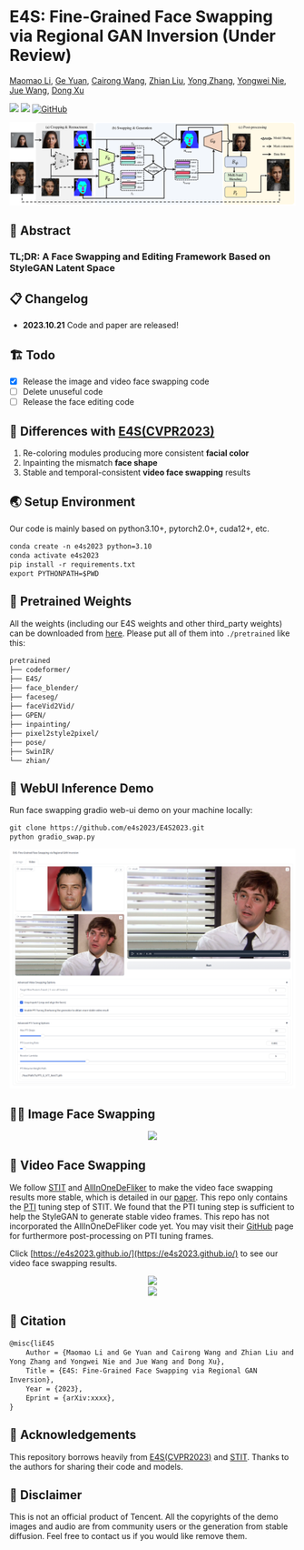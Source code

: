 # E4S: Fine-Grained Face Swapping via Regional GAN Inversion (Under Review)

[Maomao Li](https://scholar.google.com/citations?user=ym_t6QYAAAAJ&hl=en&oi=ao), 
[Ge Yuan](https://ygtxr1997.github.io/), 
[Cairong Wang](), 
[Zhian Liu](), 
[Yong Zhang](https://yzhang2016.github.io/), 
[Yongwei Nie](https://nieyongwei.net/), 
[Jue Wang](https://juewang725.github.io/), 
[Dong Xu](https://scholar.google.com/citations?user=7Hdu5k4AAAAJ&hl=en&oi=ao)


<a href='https://arxiv.org/abs/xxxx.xxxx'><img src='https://img.shields.io/badge/ArXiv-2303.09535-red'></a> 
<a href='https://e4s2023.github.io/'><img src='https://img.shields.io/badge/Project-Page-Green'></a>
[![GitHub](https://img.shields.io/github/stars/e4s2023/E4S2023?style=social)](https://github.com/e4s2023/E4S2023)


<div align="center">
    <img src='assets/img/fig_method.png'/>
</div>

## 🦴 Abstract

### TL;DR: A Face Swapping and Editing Framework Based on StyleGAN Latent Space


## 📋 Changelog

- **2023.10.21** Code and paper are released!

## 🏗️ Todo

- [x] Release the image and video face swapping code
- [ ] Delete unuseful code
- [ ] Release the face editing code

## 🚀 Differences with [E4S(CVPR2023)](https://github.com/e4s2022/e4s)

1. Re-coloring modules producing more consistent **facial color**
2. Inpainting the mismatch **face shape**
3. Stable and temporal-consistent **video face swapping** results

## 🌏 Setup Environment
Our code is mainly based on python3.10+, pytorch2.0+, cuda12+, etc. 
```shell
conda create -n e4s2023 python=3.10
conda activate e4s2023
pip install -r requirements.txt
export PYTHONPATH=$PWD
```

## 🍱 Pretrained Weights

All the weights (including our E4S weights and other third_party weights) can be downloaded from [here](https://mail2sysueducn-my.sharepoint.com/:f:/g/personal/yuang7_mail2_sysu_edu_cn/ErbjYVK4hZlDtsK8hK7REKMBldiZs2v5UddoyMIk-_2_Kw?e=WA4dQF).
Please put all of them into `./pretrained` like this:

```shell
pretrained
├── codeformer/
├── E4S/
├── face_blender/
├── faceseg/
├── faceVid2Vid/
├── GPEN/
├── inpainting/
├── pixel2style2pixel/
├── pose/
├── SwinIR/
└── zhian/
```
## 🍳 WebUI Inference Demo

Run face swapping gradio web-ui demo on your machine locally:
```
git clone https://github.com/e4s2023/E4S2023.git
python gradio_swap.py
```

<div align="center">
    <img src='assets/img/fig_gradio-cropped.png'/>
</div>

## 💆‍♀️ Image Face Swapping

<div align="center">
    <img src='assets/img/fig_sota.png'/>
</div>

## 💃 Video Face Swapping

We follow [STIT](https://github.com/rotemtzaban/STIT/tree/main) and [AllInOneDeFliker](https://github.com/ChenyangLEI/All-In-One-Deflicker) to make the video face swapping results more stable,
which is detailed in our [paper](). 
This repo only contains the [PTI](https://github.com/danielroich/PTI) tuning step of STIT.
We found that the PTI tuning step is sufficient to help the StyleGAN to generate stable video frames.
This repo has not incorporated the AllInOneDeFliker code yet.
You may visit their [GitHub](https://github.com/ChenyangLEI/All-In-One-Deflicker) page for furthermore post-processing on PTI tuning frames.

Click [https://e4s2023.github.io/](https://e4s2023.github.io/) to see our video face swapping results.

<div align="center">
    <img src='assets/videos/fig_video_1_preview.png'/>
</div>

<div align="center">
    <img src='assets/videos/fig_video_2_preview.png'/>
</div>

## 📎 Citation 

```
@misc{liE4S
    Author = {Maomao Li and Ge Yuan and Cairong Wang and Zhian Liu and Yong Zhang and Yongwei Nie and Jue Wang and Dong Xu},
    Title = {E4S: Fine-Grained Face Swapping via Regional GAN Inversion},
    Year = {2023},
    Eprint = {arXiv:xxxx},
}
``` 


## 💌 Acknowledgements

This repository borrows heavily from [E4S(CVPR2023)](https://github.com/e4s2022/e4s) and [STIT](https://github.com/rotemtzaban/STIT/tree/main). 
Thanks to the authors for sharing their code and models.

## 📣 Disclaimer

This is not an official product of Tencent.
All the copyrights of the demo images and audio are from community users or the generation from stable diffusion. 
Feel free to contact us if you would like remove them.
